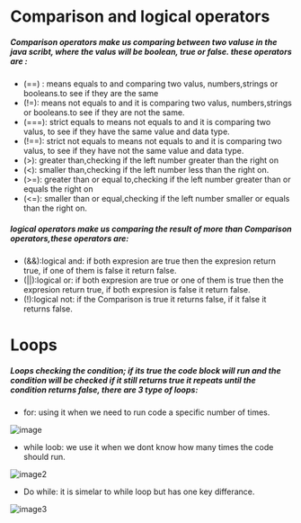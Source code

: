 # Comparison and logical operators
##### **Comparison operators** make us comparing between two valuse in the java scribt, where the valus will be boolean, true or false. these operators are :
- (==) : means equals to and comparing two valus, numbers,strings or booleans.to see if they are the same
- (!=): means not equals to and it is comparing two valus, numbers,strings or booleans.to see if they are not the same.
- (===): strict equals to means not equals to and it is comparing two valus, to see if they have the same value and data type.
- (!==): strict not equals to means not equals to and it is comparing two valus, to see if they have not the same value and data type.
- (>): greater than,checking if the left number greater than the right on
- (<): smaller than,checking if the left number less than the right on.
- (>=): greater than or equal to,checking if the left number greater than or equals the right on
- (<=): smaller than or equal,checking if the left number smaller or equals than the right on.
##### **logical operators** make us comparing the result of more than Comparison operators,these operators are:
- (&&):logical and: if both expresion are true then the expresion return true, if one of them is false it return false.
- (||):logical or: if both expresion are true or one of them is true then the expresion return true, if both expresion is false it return false.
- (!):logical not: if the Comparison is true it returns false, if it false it returns false.

# Loops 

##### Loops checking the condition; if its true the code block will run and the condition will be checked if it still returns true it repeats until the condition returns false, there are 3 type of loops:
- for: using it when we need to run code a specific number of times.

![image](https://www.homeandlearn.co.uk/javascript/images/chapter_3/for_loops.gif)

- while loob: we use it when we dont know how many times the code should run.

![image2](https://i.pinimg.com/originals/50/89/58/508958878b993d366d6e559a80e88a72.jpg)

- Do while: it is simelar to while loop but has one key differance.

![image3](https://i.stack.imgur.com/Vj6Mx.png)